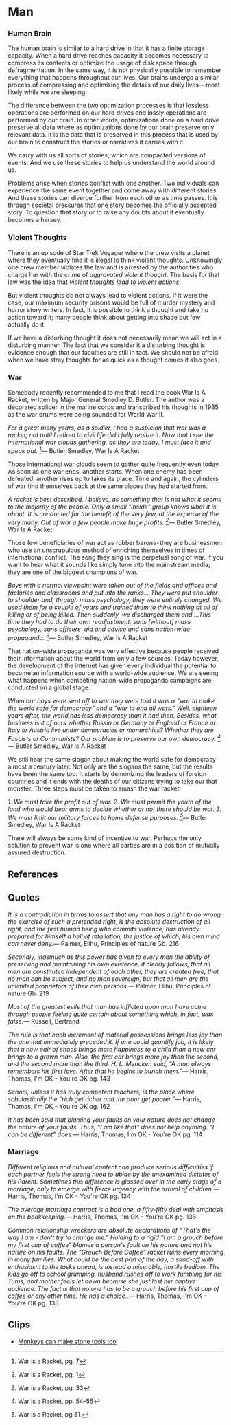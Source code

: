 Man
===

### Human Brain

The human brain is similar to a hard drive in that it has a finite storage capacity. When a hard drive reaches capacity it becomes necessary to compress its contents or optimize the usage of disk space through defragmentation. In the same way, it is not physically possible to remember everything that happens throughout our lives. Our brains undergo a similar process of compressing and optimizing the details of our daily lives — most likely while we are sleeping.

The difference between the two optimization processes is that lossless operations are performed on our hard drives and lossly operations are performed by our brain. In other words, optimizations done on a hard drive preserve all data where as optimizations done by our brain preserve only relevant data. It is the data that is preserved in this process that is used by our brain to construct the stories or narratives it carries with it.

We carry with us all sorts of stories; which are compacted versions of events. And we use these stories to help us understand the world around us.

Problems arise when stories conflict with one another. Two individuals can experience the same event together and come away with different stories. And these stories can diverge further from each other as time passes. It is through societal pressures that one story becomes the officially accepted story. To question that story or to raise any doubts about it eventually becomes a hersey.

### Violent Thoughts

There is an episode of Star Trek Voyager where the crew visits a planet where they eventually find it is illegal to think violent thoughts. Unknowingly one crew member violates the law and is arrested by the authorities who charge her with the crime of _aggravated violent thought_. The basis for that law was the idea that _violent thoughts lead to violent actions_.

But violent thoughts do not always lead to violent actions. If it were the case, our maximum security prisons would be full of murder mystery and horror story writers. In fact, it is possible to think a thought and take no action toward it; many people think about getting into shape but few actually do it.

If we have a disturbing thought it does not necessarily mean we will act in a disturbing manner. The fact that we consider it a disturbing thought is evidence enough that our faculties are still in tact. We should not be afraid when we have stray thoughts for as quick as a thought comes it also goes.

### War

Somebody recently recommended to me that I read the book War Is A Racket, written by Major General Smedley D. Butler. The author was a decorated solider in the marine corps and transcribed his thoughts in 1935 as the war drums were being sounded for World War II.

<quote><cite>For a great many years, as a soldier, I had a suspicion that war was a racket; not until I retired to civil life did I fully realize it. Now that I see the international war clouds gathering, as they are today, I must face it and speak out. [^1]</cite><span>— <author>Butler Smedley, War Is A Racket</author></span></quote>

Those international war clouds seem to gather quite frequently even today. As soon as one war ends, another starts. When one enemy has been defeated, another rises up to takes its place. Time and again, the cylinders of war find themselves back at the same places they had started from.

<quote><cite>A racket is best described, I believe, as something that is not what it seems to the majority of the people. Only a small "inside" group knows what it is about. It is conducted for the benefit of the very few, at the expense of the very many. Out of war a few people make huge profits. [^2]</cite><span>— <author>Butler Smedley, War Is A Racket</author></span></quote>

Those few beneficiaries of war act as robber barons - they are businessmen who use an unscrupulous method of enriching themselves in times of international conflict. The song they sing is the perpetual song of war. If you want to hear what it sounds like simply tune into the mainstream media; they are one of the biggest champions of war.

<quote><cite>Boys with a normal viewpoint were taken out of the fields and offices and factories and classrooms and put into the ranks... They were put shoulder to shoulder and, through mass psychology, they were entirely changed. We used them for a couple of years and trained them to think nothing at all of killing or of being killed. Then suddenly, we discharged them and …This time they had to do their own readjustment, sans [without] mass psychology, sans officers' aid and advice and sans nation-wide propaganda. [^3]</cite><span>— <author>Butler Smedley, War Is A Racket</author></span></quote>

That nation-wide propaganda was very effective because people received their information about the world from only a few sources. Today however, the development of the internet has given every individual the potential to become an information source with a world-wide audience. We are seeing what happens when competing nation-wide propaganda campaigns are conducted on a global stage.

<quote><cite>When our boys were sent off to war they were told it was a "war to make the world safe for democracy" and a "war to end all wars." Well, eighteen years after, the world has less democracy than it had then. Besides, what business is it of ours whether Russia or Germany or England or France or Italy or Austria live under democracies or monarchies? Whether they are Fascists or Communists? Our problem is to preserve our own democracy. [^4]</cite><span>— <author>Butler Smedley, War Is A Racket</author></span></quote>

We still hear the same slogan about making the world safe for democracy almost a century later. Not only are the slogans the same, but the results have been the same too. It starts by demonizing the leaders of foreign countries and it ends with the deaths of our citizens trying to take our that monster.
Three steps must be taken to smash the war racket.

<quote><cite>1. We must take the profit out of war.
2. We must permit the youth of the land who would bear arms to decide whether or not there should be war.
3. We must limit our military forces to home defense purposes. [^5]</cite><span>— <author>Butler Smedley, War Is A Racket</author></span></quote>

There will always be some kind of incentive to war. Perhaps the only solution to prevent war is one where all parties are in a position of mutually assured destruction.

References
----------

[^1]: War is a Racket, pg. 7
[^2]: War is a Racket, pg. 1
[^3]: War is a Racket, pg. 33
[^4]: War is a Racket, pp. 54–55
[^5]: War is a Racket, pg 51.

Quotes
------

<quote><cite>It is a contradiction in terms to assert that any man has a right to do wrong; the exercise of such a pretended right, is the absolute destruction of all right, and the first human being who commits violence, has already prepared for himself a hell of retailation, the justice of which, his own mind can never deny.</cite><span>— <author>Palmer, Elihu</author>, <book>Principles of nature Gb. 216</book></span></quote>

<quote><cite>Secondly, inasmuch as this power has given to every man the ability of preserving and maintaining his own existence, it clearly follows, that all men are constituted independent of each other, they are created free, that no man can be subject, and no man sovereign, but that all men are the unlimited proprietors of their own persons.</cite><span>— <author>Palmer, Elihu</author>, <book>Principles of nature Gb. 219</book></span></quote>

<quote><cite>Most of the greatest evils that man has inflicted upon man have come through people feeling quite certain about something which, in fact, was false.</cite><span>— <author>Russell, Bertrand</author></span></quote>

<quote><cite>The rule is that each increment of material possessions brings less joy than the one that immediately preceded it. If one could quantify job, it is likely that a new pair of shoes brings more happiness to a child than a new car brings to a grown man. Also, the first car brings more joy than the second, and the second more than the third. H. L. Mencken said, “A man always remembers his first love. After that he begins to bunch them.”</cite><span>— <author>Harris, Thomas</author>, <book>I'm OK - You're OK pg. 143</book></span></quote>

<quote><cite>School, unless it has truly competent teachers, is the place where scholastically the “rich get richer and the poor get poorer.”</cite><span>— <author>Harris, Thomas</author>, <book>I'm OK - You're OK pg. 162</book></span></quote>

<quote><cite>It has been said that blaming your faults on your nature does not change the nature of your faults. Thus, “I am like that” does not help anything. “I can be different” does.</cite><span>— <author>Harris, Thomas</author>, <book>I'm OK - You're OK pg. 114</book></span></quote>

### Marriage

<quote><cite>Different religious and cultural content can produce serious difficulties if each partner feels the strong need to abide by the unexamined dictates of his Parent. Sometimes this difference is glossed over in the early stage of a marriage, only to emerge with fierce urgency with the arrival of children.</cite><span>— <author>Harris, Thomas</author>, <book>I'm OK - You're OK pg. 134</book></span></quote>

<quote><cite>The average marriage contract is a bad one, a fifty-fifty deal with emphasis on the bookkeeping.</cite><span>— <author>Harris, Thomas</author>, <book>I'm OK - You're OK pg. 136</book></span></quote>

<quote><cite>Common relationship wreckers are absolute declarations of “That's the way I am - don't try to change me.” Holding to a rigid “I am a grouch before my first cup of coffee” blames a person's fault on his nature and not his nature on his faults. The “Grouch Before Coffee” racket ruins every morning in many families. What could be the best part of the day, a send-off with enthusiasm to the tasks ahead, is instead a miserable, hostile bedlam. The kids go off to school grumping, husband rushes off to work fumbling for his Tums, and mother feels let down because she just lost her captive audience. The fact is that no one has to be a grouch before his first cup of coffee or any other time. He has a choice..</cite><span>— <author>Harris, Thomas</author>, <book>I'm OK - You're OK pg. 138</book></span></quote>

Clips
-----

-   [Monkeys can make stone tools too](https://www.youtube.com/watch?v=j0jqJUF1nOs)

